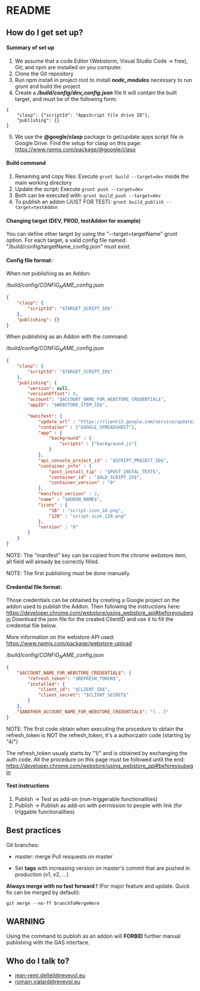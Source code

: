 # README

## How do I get set up?

#### Summary of set up

1. We assume that a code Editor (Webstorm, Visual Studio Code -> free), Git, and npm are installed on you computer.
2. Clone the Git repository
3. Run npm install in project root to install **_node_modules_** necessary to run grunt and build the project
4. Create a _**/build/config/dev_config.json**_ file
It will contain the built target, and must be of the following form:
```
{
	"clasp": {"scriptId": "AppsScript file drive ID"},
	"publishing": {}
}
```
5. We use the **@google/clasp** package to get/update apps script file in Google Drive.
Find the setup for clasp on this page: https://www.npmjs.com/package/@google/clasp


#### Build command

1. Renaming and copy files: Execute ``grunt build --target=dev`` inside the main working directory
2. Update the script: Execute ``grunt push --target=dev``
3. Both can be executed with: ``grunt build_push --target=dev``
4. To publish an addon (JUST FOR TEST): ``grunt build_publish --target=testAddon``

#### Changing target (DEV, PROD, testAddon for example)

You can define other target by using the "--target=targetName" grunt option.
For each target, a valid config file named: "/build/config/targetName_config.json" must exist.

#### Config file format:

When not publishing as an Addon:

/build/config/$CONFiG_NAME$_config.json
```json
{
	"clasp": {
		"scriptId": "$TARGET_SCRIPT_ID$"
	},
	"publishing": {}
}
```

When publishing as an Addon with the command:

/build/config/$CONFiG_NAME$_config.json
```json
{
	"clasp": {
		"scriptId": "$TARGET_SCRIPT_ID$"
	},
	"publishing": {
		"version": null,
		"versionOffset": 0,
		"account": "$ACCOUNT_NAME_FOR_WEBSTORE_CREDENTIAL$",
		"appID": "$WEBSTORE_ITEM_ID$",
		
		"manifest": {
			"update_url" : "https://clients2.google.com/service/update2/crx",
			"container" : ["GOOGLE_SPREADSHEET"],
			"app" : {
				"background" : {
					"scripts" : ["background.js"]
				}
			},
			"api_console_project_id" : "$SCRIPT_PROJECT_ID$",
			"container_info" : {
				"post_install_tip" : "$POST_INSTAL_TEXT$",
				"container_id" : "$OLD_SCRIPT_ID$",
				"container_version" : "0"
			},
			"manifest_version" : 2,
			"name" : "$ADDON_NAME$",
			"icons" : {
				"16" : "script-icon_16.png",
				"128" : "script-icon_128.png"
			},
			"version" : "0"
		}
	}
}
```
NOTE: The "manifest" key can be copied from the chrome webstore item, all field will already be correctly filled.

NOTE: The first publishing must be done manually.

#### Credential file format:

Those credentials can be obtained by creating a Google project on the addon used to publish the Addon.
Then following the instructions here: https://developer.chrome.com/webstore/using_webstore_api#beforeyoubegin
Download the json file for the created ClientID and use it to fill the credential file below.

More information on the webstore API used: https://www.npmjs.com/package/webstore-upload

/build/config/$CONFiG_NAME$_config.json
```json
{
	"$ACCOUNT_NAME_FOR_WEBSTORE_CREDENTIAL$": {
		"refresh_token": "$REFRESH_TOKEN$",
		"installed": {
			"client_id": "$CLIENT_ID$",
			"client_secret": "$CLIENT_SECRET$"
		}
	},
	"$ANOTHER_ACCOUNT_NAME_FOR_WEBSTORE_CREDENTIAL$": "{...}"
}
```
NOTE: The first code obtain when executing the procedure to obtain the refresh_token is NOT the refresh_token, it's a authorizatin code (starting by "4/")

The refresh_token usualy starts by "1/" and is obtained by exchanging the auth code. All the procedure on this page must be followed until the end: https://developer.chrome.com/webstore/using_webstore_api#beforeyoubegin

#### Test instructions

1. Publish -> Test as add-on (non-triggerable functionalities)
2. Publish -> Publish as add-on with permission to people with link (for triggable functionalities)

## Best practices ###

Git branches:

* master: merge Pull resquests on master

* Set **tags** with increasing version on master's commit that are pushed in production (v1, v2, ...)

**Always merge with no fast forward !** (For major feature and update. Quick fix can be merged by default):
```
git merge --no-ff branchToMergeHere
```

## WARNING ###

Using the command to publish as an addon will **FORBID** further manual publishing with the GAS interface.

## Who do I talk to? ###

* jean-remi.delteil@revevol.eu
* romain.vialard@revevol.eu